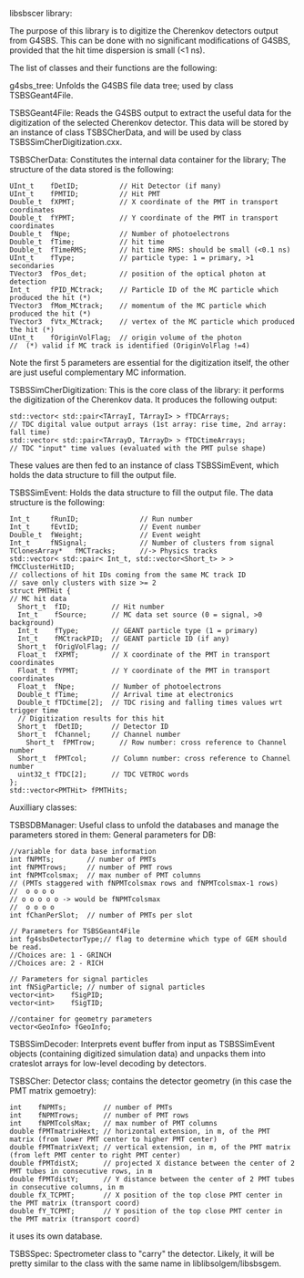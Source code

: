 libsbscer library:

The purpose of this library is to digitize the Cherenkov detectors output from G4SBS.
This can be done with no significant modifications of G4SBS, 
provided that the hit time dispersion is small (<1 ns).

The list of classes and their functions are the following: 

g4sbs_tree: 
Unfolds the G4SBS file data tree; used by class TSBSGeant4File.

TSBSGeant4File: 
Reads the G4SBS output to extract the useful data for the digitization of the selected Cherenkov detector.
This data will be stored by an instance of class TSBSCherData, 
and will be used by class TSBSSimCherDigitization.cxx.

TSBSCherData: 
Constitutes the internal data container for the library;
The structure of the data stored is the following:

    UInt_t    fDetID;          // Hit Detector (if many)
    UInt_t    fPMTID;          // Hit PMT
    Double_t  fXPMT;           // X coordinate of the PMT in transport coordinates
    Double_t  fYPMT;           // Y coordinate of the PMT in transport coordinates
    Double_t  fNpe;            // Number of photoelectrons
    Double_t  fTime;           // hit time
    Double_t  fTimeRMS;        // hit time RMS: should be small (<0.1 ns)
    UInt_t    fType;           // particle type: 1 = primary, >1 secondaries
    TVector3  fPos_det;        // position of the optical photon at detection
    Int_t     fPID_MCtrack;    // Particle ID of the MC particle which produced the hit (*)
    TVector3  fMom_MCtrack;    // momentum of the MC particle which produced the hit (*)
    TVector3  fVtx_MCtrack;    // vertex of the MC particle which produced the hit (*)
    UInt_t    fOriginVolFlag;  // origin volume of the photon
    //  (*) valid if MC track is identified (OriginVolFlag !=4)

Note the first 5 parameters are essential for the digitization itself,
the other are just useful complementary MC information.

TSBSSimCherDigitization:
This is the core class of the library: it performs the digitization of the Cherenkov data. 
It produces the following output:

    std::vector< std::pair<TArrayI, TArrayI> > fTDCArrays;     
    // TDC digital value output arrays (1st array: rise time, 2nd array: fall time)
    std::vector< std::pair<TArrayD, TArrayD> > fTDCtimeArrays; 
    // TDC "input" time values (evaluated with the PMT pulse shape)

These values are then fed to an instance of class TSBSSimEvent, 
which holds the data structure to fill the output file.

TSBSSimEvent:
Holds the data structure to fill the output file. 
The data structure is the following: 

    Int_t     fRunID;               // Run number
    Int_t     fEvtID;               // Event number
    Double_t  fWeight;              // Event weight
    Int_t     fNSignal;             // Number of clusters from signal
    TClonesArray*   fMCTracks;      //-> Physics tracks
    std::vector< std::pair< Int_t, std::vector<Short_t> > > fMCClusterHitID;
    // collections of hit IDs coming from the same MC track ID
    // save only clusters with size >= 2
    struct PMTHit {
    // MC hit data
      Short_t  fID;          // Hit number
      Int_t    fSource;      // MC data set source (0 = signal, >0 background)
      Int_t    fType;        // GEANT particle type (1 = primary)
      Int_t    fMCtrackPID;  // GEANT particle ID (if any)
      Short_t  fOrigVolFlag; // 
      Float_t  fXPMT;        // X coordinate of the PMT in transport coordinates
      Float_t  fYPMT;        // Y coordinate of the PMT in transport coordinates
      Float_t  fNpe;         // Number of photoelectrons
      Double_t fTime;        // Arrival time at electronics
      Double_t fTDCtime[2];  // TDC rising and falling times values wrt trigger time
      // Digitization results for this hit
      Short_t  fDetID;       // Detector ID
      Short_t  fChannel;     // Channel number
        Short_t  fPMTrow;      // Row number: cross reference to Channel number
      Short_t  fPMTcol;      // Column number: cross reference to Channel number
      uint32_t fTDC[2];      // TDC VETROC words
    };
    std::vector<PMTHit> fPMTHits;

Auxilliary classes:

TSBSDBManager:
Useful class to unfold the databases and manage the parameters stored in them:
General parameters for DB:

    //variable for data base information
    int fNPMTs;        // number of PMTs
    int fNPMTrows;     // number of PMT rows
    int fNPMTcolsmax;  // max number of PMT columns 
    // (PMTs staggered with fNPMTcolsmax rows and fNPMTcolsmax-1 rows)
    //  o o o o 
    // o o o o o -> would be fNPMTcolsmax
    //  o o o o
    int fChanPerSlot;  // number of PMTs per slot
  
    // Parameters for TSBSGeant4File
    int fg4sbsDetectorType;// flag to determine which type of GEM should be read.
    //Choices are: 1 - GRINCH
    //Choices are: 2 - RICH
  
    // Parameters for signal particles
    int fNSigParticle; // number of signal particles
    vector<int>    fSigPID;
    vector<int>    fSigTID;
  
    //container for geometry parameters
    vector<GeoInfo> fGeoInfo;


TSBSSimDecoder:
Interprets event buffer from input as TSBSSimEvent objects
(containing digitized simulation data) and unpacks them into
crateslot arrays for low-level decoding by detectors.

TSBSCher:
Detector class; contains the detector geometry (in this case the PMT matrix gemoetry):

    int    fNPMTs;         // number of PMTs
    int    fNPMTrows;      // number of PMT rows
    int    fNPMTcolsMax;   // max number of PMT columns 
    double fPMTmatrixHext; // horizontal extension, in m, of the PMT matrix (from lower PMT center to higher PMT center)
    double fPMTmatrixVext; // vertical extension, in m, of the PMT matrix (from left PMT center to right PMT center)
    double fPMTdistX;      // projected X distance between the center of 2 PMT tubes in consecutive rows, in m
    double fPMTdistY;      // Y distance between the center of 2 PMT tubes in consecutive columns, in m
    double fX_TCPMT;       // X position of the top close PMT center in the PMT matrix (transport coord)
    double fY_TCPMT;       // Y position of the top close PMT center in the PMT matrix (transport coord)

it uses its own database.

TSBSSpec:
Spectrometer class to "carry" the detector. 
Likely, it will be pretty similar to the class with the same name in liblibsolgem/libsbsgem.


